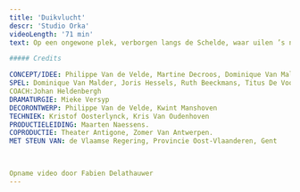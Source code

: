 ```yaml
---
title: 'Duikvlucht'
descr: 'Studio Orka'
videoLength: '71 min'
text: Op een ongewone plek, verborgen langs de Schelde, waar uilen ’s nachts de wacht houden, ver weg van drukte en gewoel, staat iets te gebeuren. Vier mensen ontmoeten elkaar en delen er lief en leed, geheimen oh zo zwaar ... Wat als een geheim zo zwaar weegt dat je het alleen niet kunt dragen? Hoeveel weegt dat eigenlijk, een geheim? Kan je het per post versturen? En wil je zoiets wel in je brievenbus?

##### Credits

CONCEPT/IDEE: Philippe Van de Velde, Martine Decroos, Dominique Van Malder, Joris Hessels, Ruth Beeckmans, Titus De Voogdt, Thomas Devos  
SPEL: Dominique Van Malder, Joris Hessels, Ruth Beeckmans, Titus De Voogdt/Nico Sturm.  
COACH:Johan Heldenbergh  
DRAMATURGIE: Mieke Versyp  
DECORONTWERP: Philippe Van de Velde, Kwint Manshoven  
TECHNIEK: Kristof Oosterlynck, Kris Van Oudenhoven  
PRODUCTIELEIDING: Maarten Naessens.  
COPRODUCTIE: Theater Antigone, Zomer Van Antwerpen.  
MET STEUN VAN: de Vlaamse Regering, Provincie Oost-Vlaanderen, Gent

‍

Opname video door Fabien Delathauwer
---
```

